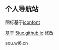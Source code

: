 ## 个人导航站
图标基于[iconfont](https://www.iconfont.cn/)   

基于  [5iux.github.io](https://github.com/5iux/5iux.github.io)  修改


sou.wi6.cn


     

    


